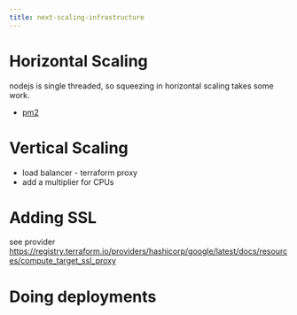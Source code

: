 ```yaml
---
title: next-scaling-infrastructure
---
```


# Horizontal Scaling

nodejs is single threaded, so squeezing in horizontal scaling takes some work.

* [pm2](https://www.npmjs.com/package/pm2)

# Vertical Scaling

* load balancer - terraform proxy
* add a multiplier for CPUs

# Adding SSL

see provider https://registry.terraform.io/providers/hashicorp/google/latest/docs/resources/compute_target_ssl_proxy

# Doing deployments
